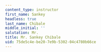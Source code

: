 ```yaml
---
content_type: instructor
first_name: Sankey
headless: true
last_name: Chibale
middle_initial: ''
salutation: Mr.
title: Mr. Sankey Chibale
uid: 75de5c4e-be20-7e9b-5302-04c4780b66ce
---
```

